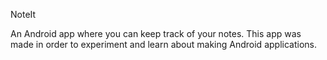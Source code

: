 NoteIt

An Android app where you can keep track of your notes. This app was made in order to experiment and learn about making Android applications.
